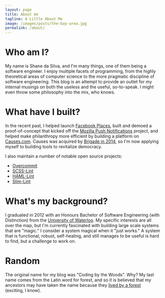 ```yaml
---
layout: page
title: About me
tagline: A Little About Me
image: /images/posts/the-bay-area.jpg
permalink: /about/
---
```


# Who am I?

My name is Shane da Silva, and I'm many things, one of them being a software
engineer. I enjoy multiple facets of programming, from the highly theoretical
areas of computer science to the more pragmatic discipline of software
engineering. This blog is an attempt to provide an outlet for my internal
musings on both the useless and the useful, so-to-speak. I might even throw
some philosophy into the mix, who knows.

# What have I built?

In the recent past, I helped launch [Facebook
Places](https://www.facebook.com/facebookplaces), built and demoed a
proof-of-concept that kicked off the [Mozilla Push
Notifications](http://arstechnica.com/business/news/2012/02/mozilla-developing-web-push-notification-system-for-firefox.ars)
project, and helped make philanthropy more efficient by building a platform on
[Causes.com](http://causes.com). Causes was acquired by
[Brigade in 2014](http://techcrunch.com/2014/06/11/sean-parkers-brigade-media-acquires-causes-in-its-quest-to-revitalize-american-democracy/),
so I'm now applying myself to building tools to revitalize democracy.

I also maintain a number of notable open source projects:

* [Overcommit](https://github.com/brigade/overcommit)
* [SCSS-Lint](https://github.com/brigade/scss-lint)
* [HAML-Lint](https://github.com/brigade/haml-lint)
* [Slim-Lint](https://github.com/brigade/slim-lint)

# What's my background?

I graduated in 2012 with an Honours Bachelor of Software Engineering (with
Distinction) from the [University of Waterloo](http://uwaterloo.ca). My
specific interests are all over the map, but I'm currently fascinated with
building large scale systems that are "magic." I consider a system magical when
it "just works." A system that is functional, robust, self-healing, and still
manages to be useful is hard to find, but a challenge to work on.

# Random

The original name for my blog was "Coding by the Woods". Why? My last name
comes from the Latin word for forest, and so it is believed that my ancestors
may have taken the name because they [lived by a
forest](http://thesilvafamily.wordpress.com/2008/01/25/concerning-the-origin-of-the-da-silva-surname/)
(exciting, I know).

